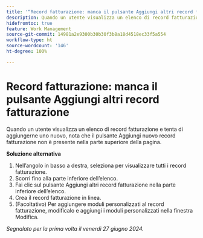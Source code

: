 ```yaml
---
title: '“Record fatturazione: manca il pulsante Aggiungi altri record fatturazione”'
description: Quando un utente visualizza un elenco di record fatturazione e tenta di aggiungerne uno nuovo, nota che il pulsante Aggiungi nuovo record fatturazione non è presente nella parte superiore della pagina.
hidefromtoc: true
feature: Work Management
source-git-commit: 14981a2e9300b30b30f3b8a18d4518ec33f5a554
workflow-type: ht
source-wordcount: '146'
ht-degree: 100%

---
```



# Record fatturazione: manca il pulsante Aggiungi altri record fatturazione

Quando un utente visualizza un elenco di record fatturazione e tenta di aggiungerne uno nuovo, nota che il pulsante Aggiungi nuovo record fatturazione non è presente nella parte superiore della pagina.

**Soluzione alternativa**

1. Nell’angolo in basso a destra, seleziona per visualizzare tutti i record fatturazione.
1. Scorri fino alla parte inferiore dell’elenco.
1. Fai clic sul pulsante Aggiungi altri record fatturazione nella parte inferiore dell’elenco.
1. Crea il record fatturazione in linea.
1. (Facoltativo) Per aggiungere moduli personalizzati al record fatturazione, modificalo e aggiungi i moduli personalizzati nella finestra Modifica.

_Segnalato per la prima volta il venerdì 27 giugno 2024._
